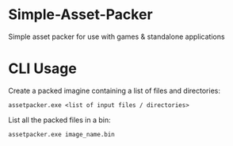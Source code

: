 # Simple-Asset-Packer
Simple asset packer for use with games &amp; standalone applications

# CLI Usage
Create a packed imagine containing a list of files and directories:
```
assetpacker.exe <list of input files / directories>
```
List all the packed files in a bin:
```
assetpacker.exe image_name.bin
```
